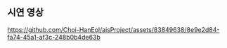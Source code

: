 ## 시연 영상


https://github.com/Choi-HanEol/aisProject/assets/83849638/8e9e2d84-fa74-45a1-af3c-248b0b4de63b


